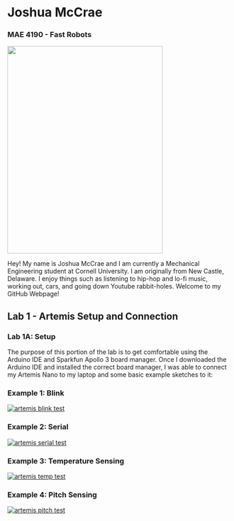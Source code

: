 # Joshua McCrae

### MAE 4190 - Fast Robots

<img src="ferraripose.png" width="350" height="467">

Hey! My name is Joshua McCrae and I am currently a Mechanical Engineering student at Cornell University. I am originally from New Castle, Delaware. I enjoy things such as listening to hip-hop and lo-fi music, working out, cars, and going down Youtube rabbit-holes. Welcome to my GitHub Webpage!

## Lab 1 - Artemis Setup and Connection

### Lab 1A: Setup

The purpose of this portion of the lab is to get comfortable using the Arduino IDE and Sparkfun Apollo 3 board manager. Once I downloaded the Arduino IDE and installed the correct board manager, I was able to connect my Artemis Nano to my laptop and some basic example sketches to it:

### Example 1: Blink

[![artemis blink test](http://img.youtube.com/vi/U8jd9H0t-VI/0.jpg)](http://www.youtube.com/watch?v=U8jd9H0t-VI)

### Example 2: Serial

[![artemis serial test](http://img.youtube.com/vi/iKPp8C9dj7k/0.jpg)](http://www.youtube.com/watch?v=iKPp8C9dj7k)

### Example 3: Temperature Sensing

[![artemis temp test](http://img.youtube.com/vi/pteChHeaMxI&ab_channel=JoshuaMcCrae/0.jpg)](http://www.youtube.com/watch?v=pteChHeaMxI&ab_channel=JoshuaMcCrae)

### Example 4: Pitch Sensing

[![artemis pitch test](http://img.youtube.com/vi/CNzyPZD0Jy4&ab_channel=JoshuaMcCrae/0.jpg)](http://www.youtube.com/watch?v=CNzyPZD0Jy4&ab_channel=JoshuaMcCrae)




